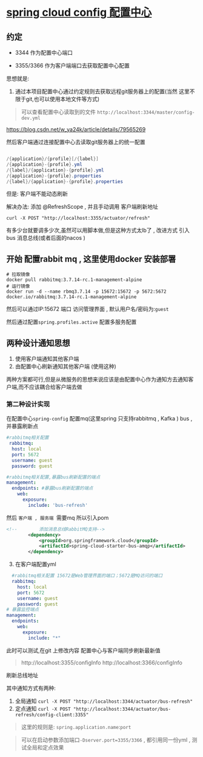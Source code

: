 

# [spring cloud config 配置中心](https://cloud.spring.io/spring-cloud-config/reference/html/)

## 约定
- 3344 作为配置中心端口

- 3355/3366 作为客户端端口去获取配置中心配置


思想就是:

1. 通过本项目配置中心通过约定规则去获取远程git服务器上的配置(当然 这里不限于git,也可以使用本地文件等方式)

> 可以查看配置中心读取到的文件 `http://localhost:3344/master/config-dev.yml` 

https://blog.csdn.net/w_ya24k/article/details/79565269

然后客户端通过连接配置中心去读取git服务器上的统一配置

```java

/{application}/{profile}[/{label}]
/{application}-{profile}.yml
/{label}/{application}-{profile}.yml
/{application}-{profile}.properties
/{label}/{application}-{profile}.properties

```

但是:
客户端不能动态刷新

解决办法:
添加  @RefreshScope , 并且手动调用 客户端刷新地址

`curl -X POST "http://localhost:3355/actuator/refresh"`


有多少台就要调多少次,虽然可以用脚本做,但是这种方式太lb了 ,  改进方式 引入bus 消息总线(或者后面的nacos )



## 开始 配置rabbit mq  , 这里使用docker 安装部署

```shell script
# 拉取镜像
docker pull rabbitmq:3.7.14-rc.1-management-alpine
# 运行镜像
docker run -d --name rbmq3.7.14 -p 15672:15672 -p 5672:5672  docker.io/rabbitmq:3.7.14-rc.1-management-alpine
```

然后可以通过IP:15672 端口 访问管理界面 , 默认用户名/密码为:`guest`

然后通过配置`spring.profiles.active` 配置多服务配置


## 两种设计通知思想

1. 使用客户端通知其他客户端
2. 由配置中心刷新通知其他客户端 (使用这种)

两种方案都可行,但是从微服务的思想来说应该是由配置中心作为通知方去通知客户端,而不应该耦合给客户端去做

### 第二种设计实现

在配置中心`spring-config` 配置mq(这里spring 只支持rabbitmq , Kafka ) bus ,并暴露刷新点

```yaml
#rabbitmq相关配置
 rabbitmq:
  host: local
  port: 5672
  username: guest
  password: guest

#rabbitmq相关配置,暴露bus刷新配置的端点
management:
  endpoints: #暴露bus刷新配置的端点
    web:
      exposure:
        include: 'bus-refresh'
```

然后 `客户端 , 服务端 `需要mq  所以引入pom
```xml
<!--        添加消息总线RabbitMQ支持-->
        <dependency>
            <groupId>org.springframework.cloud</groupId>
            <artifactId>spring-cloud-starter-bus-amqp</artifactId>
        </dependency>
```

3. 在客户端配置yml

```yaml
  #rabbitmq相关配置 15672是Web管理界面的端口；5672是MQ访问的端口
  rabbitmq:
    host: local
    port: 5672
    username: guest
    password: guest
# 暴露监控端点
management:
  endpoints:
    web:
      exposure:
        include: "*"
```

此时可以测试,在git 上修改内容 配置中心与客户端同步刷新最新值

> http://localhost:3355/configInfo
> http://localhost:3366/configInfo

刷新总线地址


其中通知方式有两种:
1. 全局通知 `curl -X POST "http://localhost:3344/actuator/bus-refresh"`
2. 定点通知 `curl -X POST "http://localhost:3344/actuator/bus-refresh/config-client:3355"`

> 这里的规则是: `spring.application.name`:`port`

> 可以在启动参数添加端口`-Dserver.port=3355/3366` , 都引用同一份yml , 测试全局和定点效果





